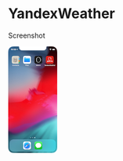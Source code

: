 # YandexWeather
Screenshot

![Иллюстрация к проекту](https://github.com/sergykapitan/YandexWeather/blob/master/ScreenShots/%20One.png)
